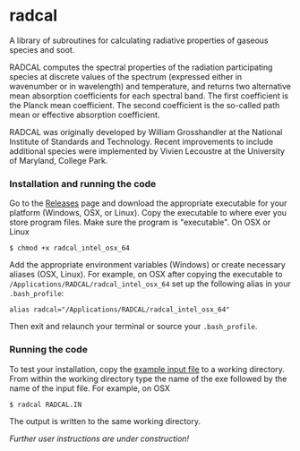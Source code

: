 # radcal
A library of subroutines for calculating radiative properties of gaseous species and soot.

RADCAL computes the spectral properties of the radiation participating species at discrete values of the spectrum (expressed either in wavenumber or in wavelength) and temperature, and returns two alternative mean absorption coefficients for each spectral band. The first coefficient is the Planck mean coefficient.  The second coefficient is the so-called path mean or effective absorption coefficient.

RADCAL was originally developed by William Grosshandler at the National Institute of Standards and Technology.  Recent improvements to include additional species were implemented by Vivien Lecoustre at the University of Maryland, College Park.

### Installation and running the code

Go to the [Releases](https://github.com/firemodels/radcal/releases) page and download the appropriate executable for your platform (Windows, OSX, or Linux).  Copy the executable to where ever you store program files.  Make sure the program is "executable".  On OSX or Linux

```
$ chmod +x radcal_intel_osx_64
```

Add the appropriate environment variables (Windows) or create necessary aliases (OSX, Linux).  For example, on OSX after copying the executable to `/Applications/RADCAL/radcal_intel_osx_64` set up the following alias in your `.bash_profile`:

```
alias radcal="/Applications/RADCAL/radcal_intel_osx_64"
```

Then exit and relaunch your terminal or source your `.bash_profile`.

### Running the code

To test your installation, copy the [example input file](https://github.com/firemodels/radcal/blob/master/Examples/RADCAL.IN) to a working directory.  From within the working directory type the name of the exe followed by the name of the input file.  For example, on OSX

```
$ radcal RADCAL.IN
```

The output is written to the same working directory.

*Further user instructions are under construction!*

